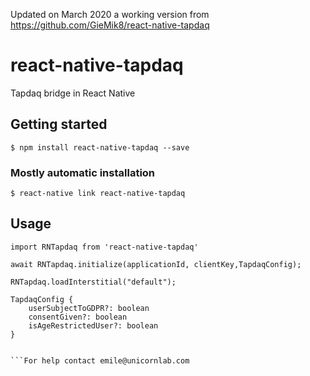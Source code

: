 Updated on March 2020 a working version from https://github.com/GieMik8/react-native-tapdaq
# react-native-tapdaq

Tapdaq bridge in React Native

## Getting started

`$ npm install react-native-tapdaq --save`

### Mostly automatic installation

`$ react-native link react-native-tapdaq`

## Usage


`import RNTapdaq from 'react-native-tapdaq'`

`await RNTapdaq.initialize(applicationId, clientKey,TapdaqConfig);`

`RNTapdaq.loadInterstitial("default");`

```
TapdaqConfig {
    userSubjectToGDPR?: boolean
    consentGiven?: boolean
    isAgeRestrictedUser?: boolean
}


```For help contact emile@unicornlab.com
